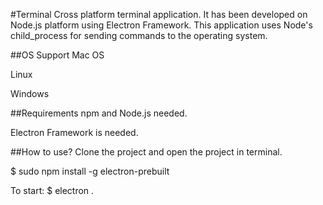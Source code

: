 #Terminal
Cross platform terminal application. It has been developed on Node.js platform using Electron Framework. This application uses Node's child_process for sending commands to the operating system.

##OS Support
Mac OS

Linux

Windows

##Requirements
npm and Node.js needed.

Electron Framework is needed.

##How to use?
Clone the project and open the project in terminal.

$ sudo npm install -g electron-prebuilt

To start: $ electron .
